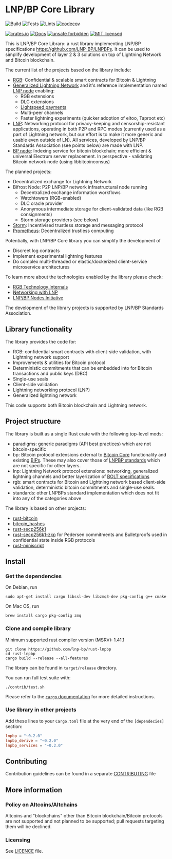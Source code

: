 # LNP/BP Core Library

![Build](https://github.com/LNP-BP/rust-lnpbp/workflows/Build/badge.svg)
![Tests](https://github.com/LNP-BP/rust-lnpbp/workflows/Tests/badge.svg)
![Lints](https://github.com/LNP-BP/rust-lnpbp/workflows/Lints/badge.svg)
[![codecov](https://codecov.io/gh/LNP-BP/rust-lnpbp/branch/master/graph/badge.svg)](https://codecov.io/gh/LNP-BP/rust-lnpbp)

[![crates.io](https://meritbadge.herokuapp.com/lnpbp)](https://crates.io/crates/lnpbp)
[![Docs](https://docs.rs/lnpbp/badge.svg)](https://docs.rs/lnpbp)
[![unsafe forbidden](https://img.shields.io/badge/unsafe-forbidden-success.svg)](https://github.com/rust-secure-code/safety-dance/)
[![MIT licensed](https://img.shields.io/badge/license-MIT-blue.svg)](./LICENSE)

This is LNP/BP Core Library: a rust library implementing LNP/BP specifications 
<https://github.com/LNP-BP/LNPBPs>. It can be used to simplify development of
layer 2 & 3 solutions on top of Lightning Network and Bitcoin blockchain. 

The current list of the projects based on the library include:
* [RGB](https://github.com/LNP-BP/rgb-node): Confidential & scalable smart 
  contracts for Bitcoin & Lightning
* [Generalized Lightning Network](https://www.youtube.com/watch?v=YmmNsWS5wiM) 
  and it's reference implementation named 
  [LNP node](https://github.com/LNP-BP/lnp-node) enabling:
  - RGB extensions
  - DLC extensions
  - [Lightspeed payments](https://github.com/LNP-BP/LNPBPs/issues/24)
  - Multi-peer channels
  - Faster lightning experiments (quicker adoption of eltoo, Taproot etc)
* [LNP](https://github.com/LNP-BP/FAQ/blob/master/Presentation%20slides/LNP%20Networking%20%26%20RGB%20Integration_final.pdf): 
  Networking protocol for privacy-keeping and censorship-resistant applications,
  operating in both P2P and RPC modes (currently used as a part of Lightning 
  network, but our effort is to make it more generic and usable even outside of 
  LN). All services, developed by LNP/BP Standards Association (see points
  below) are made with LNP.
* [BP node](https://github.com/LNP-BP/bp-node): Indexing service for bitcoin 
  blockchain; more efficient & universal Electrum server replacement. In 
  perspective - validating Bitcoin network node (using libbitcoinconsus)

The planned projects:
* Decentralized exchange for Lightning Network
* Bifrost Node: P2P LNP/BP network infrastructural node running
  - Decentralized exchange information workflows
  - Watchtowers (RGB-enabled)
  - DLC oracle provider
  - Anonymous intermediate storage for client-validated data (like RGB 
    consignments)
  - Storm storage providers (see below)
* [Storm](https://github.com/storm-org): Incentivised trustless storage and 
  messaging protocol
* [Prometheus](https://github.com/pandoracore/prometheus-spec): Decentralized 
  trustless computing

Potentially, with LNP/BP Core library you can simplify the development of
* Discreet log contracts
* Implement experimental lightning features
* Do complex multi-threaded or elastic/dockerized client-service microservice 
  architectures

To learn more about the technologies enabled by the library please check:
* [RGB Technology Internals](https://github.com/LNP-BP/FAQ/blob/master/Presentation%20slides/)
* [Networking with LNP](https://github.com/LNP-BP/FAQ/blob/master/Presentation%20slides/LNP%20Networking%20%26%20RGB%20Integration_final.pdf)
* [LNP/BP Nodes Initiative](https://github.com/LNP-BP/FAQ/blob/master/Presentation%20slides/LNP-BP%20Nodes%20Initiative.pdf)

The development of the library projects is supported by LNP/BP Standards 
Association.

## Library functionality

The library provides the code for:

* RGB: confidential smart contracts with client-side validation, with Lightning
  network support
* Improvements & utilities for Bitcoin protocol 
* Deterministic commitments that can be embedded into for Bitcoin transactions 
  and public keys (DBC)
* Single-use seals
* Client-side validation
* Lightning networking protocol (LNP)
* Generalized lightning network

This code supports both Bitcoin blockchain and Lightning network.

## Project structure

The library is built as a single Rust crate with the following top-level mods:
* paradigms: generic paradigms (API best practices) which are not bitcoin-specific
* bp: Bitcoin protocol extensions external to [Bitcoin Core](https://github.com/bitcoin/bitcoin) 
  functionality and existing [BIPs](http://github.com/bitcoin/bips). These may
  also cover those of [LNPBP standards](https://github.com/lnp-bp/lnpbps) which 
  are not specific for other layers.
* lnp: Lightning Network protocol extensions: networking, generalized lightning 
  channels and better layerization of
  [BOLT specifications](https://github.com/lightningnetwork/lightning-rfc)
* rgb: smart contracts for Bitcoin and Lightning network based client-side 
  validation, deterministic bitcoin commitments and single-use seals.
* standards: other LNPBPs standard implementation which does not fit into any of
  the categories above

The library is based on other projects:
* [rust-bitcoin](https://github.com/rust-bitcoin/rust-bitcoin)
* [bitcoin_hashes](https://github.com/rust-bitcoin/bitcoin_hashes)
* [rust-secp256k1](https://github.com/rust-bitcoin/rust-secp256k1)
* [rust-secp256k1-zkp](https://github.com/ElementsProject/rust-secp256k1-zkp) 
  for Pedersen commitments and Bulletproofs used in confidential state inside 
  RGB protocols
* [rust-miniscript](https://github.com/rust-bitcoin/rust-miniscript)

## Install

### Get the dependencies

On Debian, run
```shell script
sudo apt-get install cargo libssl-dev libzmq3-dev pkg-config g++ cmake
```

On Mac OS, run
```shell script
brew install cargo pkg-config zmq
```

### Clone and compile library

Minimum supported rust compiler version (MSRV): 1.41.1

```shell script
git clone https://github.com/lnp-bp/rust-lnpbp
cd rust-lnpbp
cargo build --release --all-features
```

The library can be found in `target/release` directory.

You can run full test suite with:

```
./contrib/test.sh
```

Please refer to the [`cargo` documentation](https://doc.rust-lang.org/stable/cargo/) 
for more detailed instructions. 

### Use library in other projects

Add these lines to your `Cargo.toml` file at the very end of the `[dependecies]`
section:

```toml
lnpbp = "~0.2.0"
lnpbp_derive = "~0.2.0"
lnpbp_services = "~0.2.0"
```


## Contributing

Contribution guidelines can be found in a separate 
[CONTRIBUTING](CONTRIBUTING.md) file


## More information

### Policy on Altcoins/Altchains

Altcoins and "blockchains" other than Bitcoin blockchain/Bitcoin protocols are 
not supported and not planned to be supported; pull requests targeting them will 
be declined.

### Licensing

See [LICENCE](LICENSE) file.

